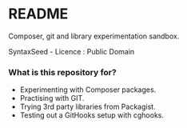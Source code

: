 # README #

Composer, git and library experimentation sandbox.

SyntaxSeed - Licence : Public Domain


### What is this repository for? ###

* Experimenting with Composer packages.
* Practising with GIT.
* Trying 3rd party libraries from Packagist.
* Testing out a GitHooks setup with cghooks.
